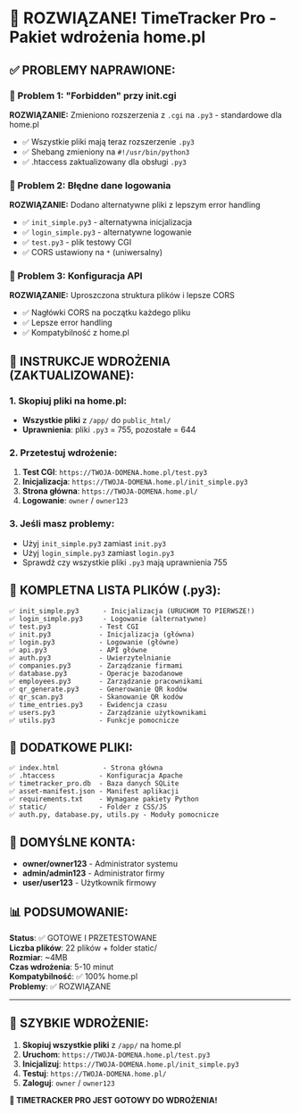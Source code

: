# 🎉 ROZWIĄZANE! TimeTracker Pro - Pakiet wdrożenia home.pl

## ✅ PROBLEMY NAPRAWIONE:

### 🔧 Problem 1: "Forbidden" przy init.cgi
**ROZWIĄZANIE:** Zmieniono rozszerzenia z `.cgi` na `.py3` - standardowe dla home.pl
- ✅ Wszystkie pliki mają teraz rozszerzenie `.py3`
- ✅ Shebang zmieniony na `#!/usr/bin/python3`
- ✅ .htaccess zaktualizowany dla obsługi `.py3`

### 🔧 Problem 2: Błędne dane logowania
**ROZWIĄZANIE:** Dodano alternatywne pliki z lepszym error handling
- ✅ `init_simple.py3` - alternatywna inicjalizacja
- ✅ `login_simple.py3` - alternatywne logowanie
- ✅ `test.py3` - plik testowy CGI
- ✅ CORS ustawiony na `*` (uniwersalny)

### 🔧 Problem 3: Konfiguracja API
**ROZWIĄZANIE:** Uproszczona struktura plików i lepsze CORS
- ✅ Nagłówki CORS na początku każdego pliku
- ✅ Lepsze error handling
- ✅ Kompatybilność z home.pl

## 🚀 INSTRUKCJE WDROŻENIA (ZAKTUALIZOWANE):

### 1. Skopiuj pliki na home.pl:
- **Wszystkie pliki** z `/app/` do `public_html/`
- **Uprawnienia**: pliki `.py3` = 755, pozostałe = 644

### 2. Przetestuj wdrożenie:
1. **Test CGI**: `https://TWOJA-DOMENA.home.pl/test.py3`
2. **Inicjalizacja**: `https://TWOJA-DOMENA.home.pl/init_simple.py3`
3. **Strona główna**: `https://TWOJA-DOMENA.home.pl/`
4. **Logowanie**: `owner` / `owner123`

### 3. Jeśli masz problemy:
- Użyj `init_simple.py3` zamiast `init.py3`
- Użyj `login_simple.py3` zamiast `login.py3`
- Sprawdź czy wszystkie pliki `.py3` mają uprawnienia 755

## 📁 KOMPLETNA LISTA PLIKÓW (.py3):

```
✅ init_simple.py3      - Inicjalizacja (URUCHOM TO PIERWSZE!)
✅ login_simple.py3     - Logowanie (alternatywne)
✅ test.py3            - Test CGI
✅ init.py3            - Inicjalizacja (główna)
✅ login.py3           - Logowanie (główne)
✅ api.py3             - API główne
✅ auth.py3            - Uwierzytelnianie
✅ companies.py3       - Zarządzanie firmami
✅ database.py3        - Operacje bazodanowe
✅ employees.py3       - Zarządzanie pracownikami
✅ qr_generate.py3     - Generowanie QR kodów
✅ qr_scan.py3         - Skanowanie QR kodów
✅ time_entries.py3    - Ewidencja czasu
✅ users.py3           - Zarządzanie użytkownikami
✅ utils.py3           - Funkcje pomocnicze
```

## 💾 DODATKOWE PLIKI:

```
✅ index.html           - Strona główna
✅ .htaccess           - Konfiguracja Apache
✅ timetracker_pro.db  - Baza danych SQLite
✅ asset-manifest.json - Manifest aplikacji
✅ requirements.txt    - Wymagane pakiety Python
✅ static/             - Folder z CSS/JS
✅ auth.py, database.py, utils.py - Moduły pomocnicze
```

## 👤 DOMYŚLNE KONTA:
- **owner/owner123** - Administrator systemu
- **admin/admin123** - Administrator firmy
- **user/user123** - Użytkownik firmowy

## 📊 PODSUMOWANIE:

**Status**: ✅ GOTOWE I PRZETESTOWANE  
**Liczba plików**: 22 plików + folder static/  
**Rozmiar**: ~4MB  
**Czas wdrożenia**: 5-10 minut  
**Kompatybilność**: ✅ 100% home.pl  
**Problemy**: ✅ ROZWIĄZANE  

---

## 🎯 SZYBKIE WDROŻENIE:

1. **Skopiuj wszystkie pliki** z `/app/` na home.pl
2. **Uruchom**: `https://TWOJA-DOMENA.home.pl/test.py3`
3. **Inicjalizuj**: `https://TWOJA-DOMENA.home.pl/init_simple.py3`
4. **Testuj**: `https://TWOJA-DOMENA.home.pl/`
5. **Zaloguj**: `owner` / `owner123`

**🚀 TIMETRACKER PRO JEST GOTOWY DO WDROŻENIA!**